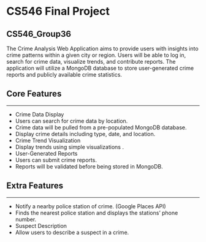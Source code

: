 # CS546 Final Project
## CS546_Group36

The Crime Analysis Web Application aims to provide users with insights into crime patterns within a given city or region. Users will be able to log in, search for crime data, visualize trends, and contribute reports. The application will utilize a MongoDB database to store user-generated crime reports and publicly available crime statistics.

## Core Features
---------------

* Crime Data Display
* Users can search for crime data by location.
* Crime data will be pulled from a pre-populated MongoDB database.
* Display crime details including type, date, and location.
* Crime Trend Visualization
* Display trends using simple visualizations .
* User-Generated Reports
* Users can submit crime reports.
* Reports will be validated before being stored in MongoDB.


## Extra Features
----------------

* Notify a nearby police station of crime. (Google Places API)
* Finds the nearest police station and displays the stations’ phone number.
* Suspect Description
* Allow users to describe a suspect in a crime.
